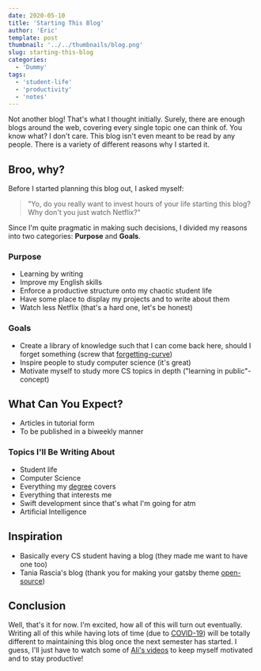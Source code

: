 ```yaml
---
date: 2020-05-10
title: 'Starting This Blog'
author: 'Eric'
template: post
thumbnail: '../../thumbnails/blog.png'
slug: starting-this-blog
categories:
  - 'Dummy'
tags:
  - 'student-life'
  - 'productivity'
  - 'notes'
---
```


Not another blog!
That's what I thought initially. Surely, there are enough blogs around the web,
covering every single topic one can think of. You know what? I don't care. This blog
isn't even meant to be read by any people. There is a variety of different reasons why
I started it.

## Broo, why?

Before I started planning this blog out, I asked myself:

> "Yo, do you really want to invest hours of your life starting
> this blog? Why don't you just watch Netflix?"

Since I'm quite pragmatic in making such decisions, I divided my reasons into
two categories: **Purpose** and **Goals**.

### Purpose

- Learning by writing
- Improve my English skills
- Enforce a productive structure onto my chaotic student life
- Have some place to display my projects and to write about them
- Watch less Netflix (that's a hard one, let's be honest)

### Goals

- Create a library of knowledge such that I can come back here, should I forget
  something (screw that [forgetting-curve](https://en.wikipedia.org/wiki/Forgetting_curve))
- Inspire people to study computer science (it's great)
- Motivate myself to study more CS topics in depth ("learning in public"-concept)

## What Can You Expect?

- Articles in tutorial form
- To be published in a biweekly manner

### Topics I'll Be Writing About

- Student life
- Computer Science
- Everything my [degree](https://www.ed.ac.uk/studying/undergraduate/degrees/index.php?action=view&code=GG47) covers
- Everything that interests me
- Swift development since that's what I'm going for atm
- Artificial Intelligence

## Inspiration

- Basically every CS student having a blog (they made me want to have one too)
- Tania Rascia's blog (thank you for making your gatsby theme [open-source](https://github.com/taniarascia/taniarascia.com))

## Conclusion

Well, that's it for now. I'm excited, how all of this will turn out eventually.
Writing all of this while having lots of time (due to [COVID-19](https://en.wikipedia.org/wiki/COVID-19_pandemic)) will be
totally different to maintaining this blog once the next semester has started.
I guess, I'll just have to watch some of [Ali's videos](https://www.youtube.com/user/Sepharoth64) to keep myself motivated and to stay productive!
